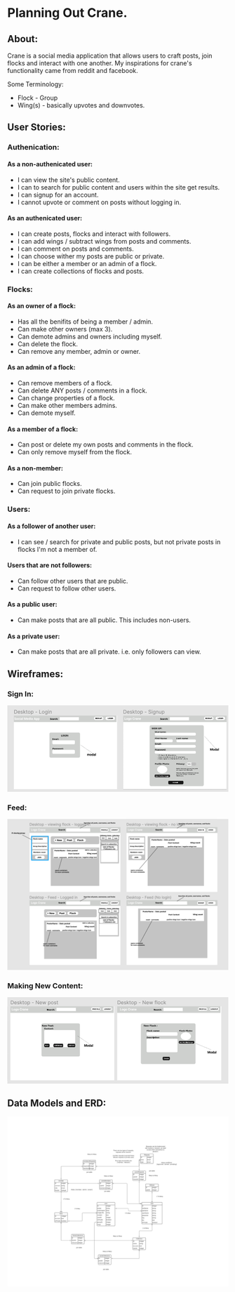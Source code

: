 # Planning Out Crane.

## About:

Crane is a social media application that allows users to craft posts, join flocks and interact with one another. My inspirations for crane's functionality came from reddit and facebook.

Some Terminology:
- Flock - Group
- Wing(s) - basically upvotes and downvotes.

## User Stories:

### Authenication:

#### As a non-authenicated user:
- I can view the site's public content.
- I can to search for public content and users within the site get results.
- I can signup for an account.
- I cannot upvote or comment on posts without logging in.

#### As an authenicated user:
- I can create posts, flocks and interact with followers.
- I can add wings / subtract wings from posts and comments.
- I can comment on posts and comments.
- I can choose wither my posts are public or private.
- I can be either a member or an admin of a flock.
- I can create collections of flocks and posts.

### Flocks:

#### As an owner of a flock:
- Has all the benifits of being a member / admin.
- Can make other owners (max 3).
- Can demote admins and owners including myself.
- Can delete the flock.
- Can remove any member, admin or owner.

#### As an admin of a flock:
- Can remove members of a flock.
- Can delete ANY posts / comments in a flock.
- Can change properties of a flock.
- Can make other members admins.
- Can demote myself.

#### As a member of a flock:
- Can post or delete my own posts and comments in the flock.
- Can only remove myself from the flock.

#### As a non-member:
- Can join public flocks.
- Can request to join private flocks.

### Users:

#### As a follower of another user:
- I can see / search for private and public posts, but not private posts in flocks I'm not a member of.

#### Users that are not followers:
- Can follow other users that are public.
- Can request to follow other users.

#### As a public user:
- Can make posts that are all public. This includes non-users.

#### As a private user:
- Can make posts that are all private. i.e. only followers can view.

## Wireframes:

### Sign In:

![sign in / sign up modals](./Signin_SignUp.png)

### Feed:

![crane feed UI](./FeedUI.png)

### Making New Content:

![crane new content creation](./makingNewContent.png)

## Data Models and ERD:

![Data models and relations](./craneDbRelations.jpeg)

